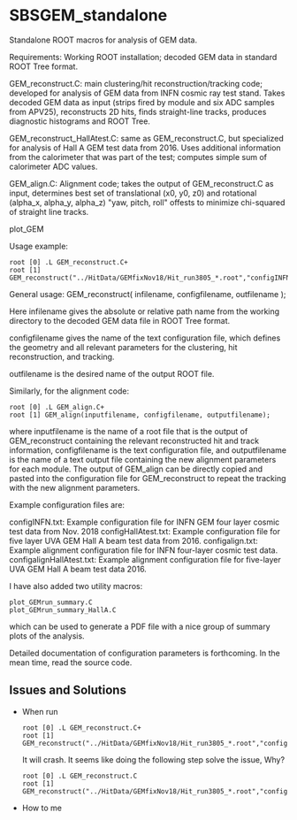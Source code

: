 # SBSGEM_standalone
Standalone ROOT macros for analysis of GEM data.

Requirements: Working ROOT installation; decoded GEM data in standard ROOT Tree format. 

GEM_reconstruct.C: main clustering/hit reconstruction/tracking code; developed for analysis of GEM data from INFN cosmic ray test stand. Takes decoded GEM data as input (strips fired by module and six ADC samples from APV25), reconstructs 2D hits, finds straight-line tracks, produces diagnostic histograms and ROOT Tree. 

GEM_reconstruct_HallAtest.C: same as GEM_reconstruct.C, but specialized for analysis of Hall A GEM test data from 2016. Uses additional information from the calorimeter that was part of the test; computes simple sum of calorimeter ADC values.

GEM_align.C: Alignment code; takes the output of GEM_reconstruct.C as input, determines best set of translational (x0, y0, z0) and rotational (alpha_x, alpha_y, alpha_z) "yaw, pitch, roll" offests to minimize chi-squared of straight line tracks.

plot_GEM

Usage example:

~~~~
root [0] .L GEM_reconstruct.C+
root [1] GEM_reconstruct("../HitData/GEMfixNov18/Hit_run3805_*.root","configINFN.txt","temp.root");
~~~~

General usage: GEM_reconstruct( infilename, configfilename, outfilename );

Here infilename gives the absolute or relative path name from the working directory to the decoded GEM data file in ROOT Tree format.

configfilename gives the name of the text configuration file, which defines the geometry and all relevant parameters for the clustering, hit reconstruction, and tracking.

outfilename is the desired name of the output ROOT file.

Similarly, for the alignment code:

~~~~
root [0] .L GEM_align.C+
root [1] GEM_align(inputfilename, configfilename, outputfilename);
~~~~

where inputfilename is the name of a root file that is the output of GEM_reconstruct containing the relevant reconstructed hit and track information, configfilename is the text configuration file, and outputfilename is the name of a text output file containing the new alignment parameters for each module. The output of GEM_align can be directly copied and pasted into the configuration file for GEM_reconstruct to repeat the tracking with the new alignment parameters.

Example configuration files are:

configINFN.txt: Example configuration file for INFN GEM four layer cosmic test data from Nov. 2018
configHallAtest.txt: Example configuration file for five layer UVA GEM Hall A beam test data from 2016.
configalign.txt: Example alignment configuration file for INFN four-layer cosmic test data.
configalignHallAtest.txt: Example alignment configuration file for five-layer UVA GEM Hall A beam test data 2016.

I have also added two utility macros:

~~~~
plot_GEMrun_summary.C
plot_GEMrun_summary_HallA.C
~~~~

which can be used to generate a PDF file with a nice group of summary plots of the analysis. 

Detailed documentation of configuration parameters is forthcoming. In the mean time, read the source code.

## Issues and Solutions 
* When run
  ~~~~
  root [0] .L GEM_reconstruct.C+
  root [1] GEM_reconstruct("../HitData/GEMfixNov18/Hit_run3805_*.root","configINFN.txt","temp.root");
  ~~~~

  It will crash. It seems like doing the following step solve the issue, Why?
  ~~~~
  root [0] .L GEM_reconstruct.C
  root [1] GEM_reconstruct("../HitData/GEMfixNov18/Hit_run3805_*.root","configINFN.txt","temp.root");
  ~~~~
  
*  How to me

